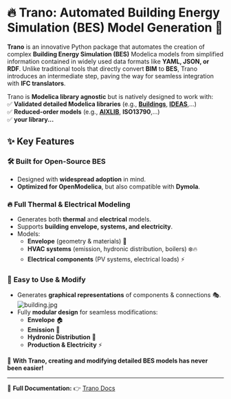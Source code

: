 # 🔥 Trano: Automated Building Energy Simulation (BES) Model Generation 🚀

**Trano** is an innovative Python package that automates the creation of complex **Building Energy Simulation (BES)** Modelica models from simplified information contained in widely used data formats like **YAML, JSON, or RDF**. Unlike traditional tools that directly convert **BIM** to **BES**, Trano introduces an intermediate step, paving the way for seamless integration with **IFC translators**.  

Trano is **Modelica library agnostic** but is natively designed to work with:  
✅ **Validated detailed Modelica libraries** (e.g., **[Buildings](https://github.com/lbl-srg/modelica-buildings)**, **[IDEAS](https://github.com/open-ideas/IDEAS)**,...)  
✅ **Reduced-order models** (e.g., **[AIXLIB](https://github.com/RWTH-EBC/AixLib)**, **ISO13790**,...)  
✅ **your library...**  

## ✨ Key Features

### 🛠️ **Built for Open-Source BES**
- Designed with **widespread adoption** in mind.
- **Optimized for OpenModelica**, but also compatible with **Dymola**.

### 🔥 **Full Thermal & Electrical Modeling**
- Generates both **thermal** and **electrical** models.
- Supports **building envelope, systems, and electricity**.
- Models:
  - **Envelope** (geometry & materials) 🏢  
  - **HVAC systems** (emission, hydronic distribution, boilers) ❄️🔥  
  - **Electrical components** (PV systems, electrical loads) ⚡  

### 🎨 **Easy to Use & Modify**
- Generates **graphical representations** of components & connections 🎭.
![building.jpg](docs/img/building.jpg)
- Fully **modular design** for seamless modifications:
  - **Envelope** 🏠
  - **Emission** 💨
  - **Hydronic Distribution** 🚰
  - **Production & Electricity** ⚡  

🚀 **With Trano, creating and modifying detailed BES models has never been easier!**  

---

📖 **Full Documentation:** 👉 [Trano Docs](https://anluraan.github.io/trano/) 